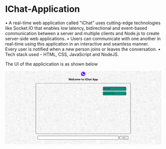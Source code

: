 # IChat-Application
•	A real-time web application called "iChat" uses cutting-edge technologies like Socket.IO that enables low latency, bidirectional and event-based communication between a server and multiple clients and Node.js to create server-side web applications.
•	Users can communicate with one another in real-time using this application in an interactive and seamless manner. Every user is notified when a new person joins or leaves the conversation.
•	Tech stack used – HTML, CSS, JavaScript and NodeJS.	

The UI of the applicication is as shown below

![alt text](https://github.com/Milankp08/IChat-Application/blob/main/IChat%20UI.jpg?raw=true)
